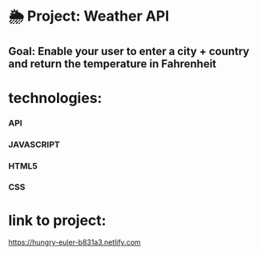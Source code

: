# 🌦 Project: Weather API

## Goal: Enable your user to enter a city + country and return the temperature in Fahrenheit

# technologies:
### API
### JAVASCRIPT
### HTML5
### CSS
# link to project:
https://hungry-euler-b831a3.netlify.com

